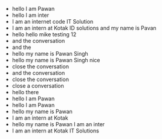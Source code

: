 - hello I am Pawan
- hello I am inter
- I am an internet code IT Solution
- I am an intern at Kotak ID solutions and my name is Pavan
- hello hello mike testing 12
- and the conversation
- and the
- hello my name is Pawan Singh
- hello my name is Pawan Singh nice
- close the conversation
- and the conversation
- close the conversation
- close a conversation
- hello there
- hello I am Pawan
- hello I am Pawan
- hello my name is Pawan
- I am an intern at Kotak
- hello my name is Pawan I am an inter
- I am an intern at Kotak IT Solutions
